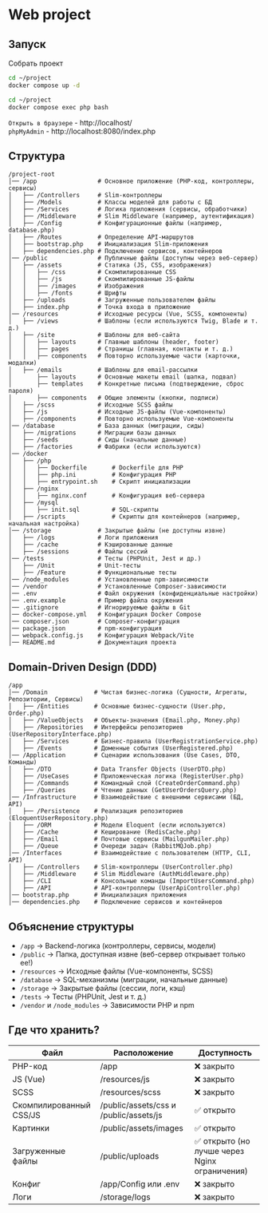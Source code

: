 # Web project

## Запуск
Собрать проект
```bash
cd ~/project
docker compose up -d
```

```bash
cd ~/project
docker compose exec php bash
```

`Открыть в браузере` - http://localhost/  
`phpMyAdmin` - http://localhost:8080/index.php  

## Структура
```
/project-root
│── /app                 # Основное приложение (PHP-код, контроллеры, сервисы)
│   ├── /Controllers     # Slim-контроллеры
│   ├── /Models          # Классы моделей для работы с БД
│   ├── /Services        # Логика приложения (сервисы, обработчики)
│   ├── /Middleware      # Slim Middleware (например, аутентификация)
│   ├── /Config          # Конфигурационные файлы (например, database.php)
│   ├── /Routes          # Определение API-маршрутов
│   ├── bootstrap.php    # Инициализация Slim-приложения
│   ├── dependencies.php # Подключение сервисов, контейнеров
│── /public              # Публичные файлы (доступны через веб-сервер)
│   ├── /assets          # Статика (JS, CSS, изображения)
│   │   ├── /css         # Скомпилированные CSS
│   │   ├── /js          # Скомпилированные JS-файлы
│   │   ├── /images      # Изображения
│   │   ├── /fonts       # Шрифты
│   ├── /uploads         # Загруженные пользователем файлы
│   ├── index.php        # Точка входа в приложение
│── /resources           # Исходные ресурсы (Vue, SCSS, компоненты)
│   ├── /views           # Шаблоны (если используются Twig, Blade и т. д.)
│   ├── /site            # Шаблоны для веб-сайта
│   │   ├── layouts      # Главные шаблоны (header, footer)
│   │   ├── pages        # Страницы (главная, контакты и т. д.)
│   │   ├── components   # Повторно используемые части (карточки, модалки)
│   ├── /emails          # Шаблоны для email-рассылки
│       ├── layouts      # Основные макеты email (шапка, подвал)
│       ├── templates    # Конкретные письма (подтверждение, сброс пароля)
│       ├── components   # Общие элементы (кнопки, подписи)
│   ├── /scss            # Исходные SCSS файлы
│   ├── /js              # Исходные JS-файлы (Vue-компоненты)
│   ├── /components      # Повторно используемые Vue-компоненты
│── /database            # База данных (миграции, сиды)
│   ├── /migrations      # Миграции базы данных
│   ├── /seeds           # Сиды (начальные данные)
│   ├── /factories       # Фабрики (если используются)
│── /docker
│   ├── /php
│   │   ├── Dockerfile       # Dockerfile для PHP
│   │   ├── php.ini          # Конфигурация PHP
│   │   ├── entrypoint.sh    # Скрипт инициализации
│   ├── /nginx
│   │   ├── nginx.conf       # Конфигурация веб-сервера
│   ├── /mysql
│   │   ├── init.sql         # SQL-скрипты
│   ├── /scripts             # Скрипты для контейнеров (например, начальная настройка)
│── /storage             # Закрытые файлы (не доступны извне)
│   ├── /logs            # Логи приложения
│   ├── /cache           # Кэшированные данные
│   ├── /sessions        # Файлы сессий
│── /tests               # Тесты (PHPUnit, Jest и др.)
│   ├── /Unit            # Unit-тесты
│   ├── /Feature         # Функциональные тесты
│── /node_modules        # Установленные npm-зависимости
│── /vendor              # Установленные Composer-зависимости
│── .env                 # Файл окружения (конфиденциальные настройки)
│── .env.example         # Пример файла окружения
│── .gitignore           # Игнорируемые файлы в Git
│── docker-compose.yml   # Конфигурация Docker Compose
│── composer.json        # Composer-конфигурация
│── package.json         # npm-конфигурация
│── webpack.config.js    # Конфигурация Webpack/Vite
│── README.md            # Документация проекта
```

## Domain-Driven Design (DDD)
```
/app
│── /Domain             # Чистая бизнес-логика (Сущности, Агрегаты, Репозитории, Сервисы)
│   ├── /Entities       # Основные бизнес-сущности (User.php, Order.php)
│   ├── /ValueObjects   # Объекты-значения (Email.php, Money.php)
│   ├── /Repositories   # Интерфейсы репозиториев (UserRepositoryInterface.php)
│   ├── /Services       # Бизнес-правила (UserRegistrationService.php)
│   ├── /Events         # Доменные события (UserRegistered.php)
│── /Application        # Сценарии использования (Use Cases, DTO, Команды)
│   ├── /DTO            # Data Transfer Objects (UserDTO.php)
│   ├── /UseCases       # Приложенческая логика (RegisterUser.php)
│   ├── /Commands       # Командный слой (CreateOrderCommand.php)
│   ├── /Queries        # Чтение данных (GetUserOrdersQuery.php)
│── /Infrastructure     # Взаимодействие с внешними сервисами (БД, API)
│   ├── /Persistence    # Реализация репозиториев (EloquentUserRepository.php)
│   ├── /ORM            # Модели Eloquent (если используются)
│   ├── /Cache          # Кеширование (RedisCache.php)
│   ├── /Email          # Почтовые сервисы (MailgunMailer.php)
│   ├── /Queue          # Очереди задач (RabbitMQJob.php)
│── /Interfaces         # Взаимодействие с пользователем (HTTP, CLI, API)
│   ├── /Controllers    # Slim-контроллеры (UserController.php)
│   ├── /Middleware     # Slim Middleware (AuthMiddleware.php)
│   ├── /CLI            # Консольные команды (ImportUsersCommand.php)
│   ├── /API            # API-контроллеры (UserApiController.php)
│── bootstrap.php       # Инициализация приложения
│── dependencies.php    # Подключение сервисов и контейнеров
```


## Объяснение структуры
 - `/app` → Backend-логика (контроллеры, сервисы, модели)
 - `/public` → Папка, доступная извне (веб-сервер открывает только ее!)
 - `/resources` → Исходные файлы (Vue-компоненты, SCSS)
 - `/database` → SQL-механизмы (миграции, начальные данные)
 - `/storage` → Закрытые файлы (сессии, логи, кэш)
 - `/tests` → Тесты (PHPUnit, Jest и т. д.)
 - `/vendor` и `/node_modules` → Зависимости PHP и npm

## Где что хранить?
| Файл                     | Расположение                                      | Доступность                                      |
|--------------------------|---------------------------------------------------|--------------------------------------------------|
| PHP-код                  | /app                                              | ❌ закрыто                                       |
| JS (Vue)                 | /resources/js                                     | ❌ закрыто                                       |
| SCSS                     | /resources/scss                                   | ❌ закрыто                                       |
| Скомпилированный CSS/JS  | /public/assets/css и /public/assets/js            | ✅ открыто                                       |
| Картинки                 | /public/assets/images                             | ✅ открыто                                       |
| Загруженные файлы        | /public/uploads                                   | ✅ открыто (но лучше через Nginx ограничения)    |
| Конфиг                   | /app/Config или .env                              | ❌ закрыто                                       |
| Логи                     | /storage/logs                                     | ❌ закрыто                                       |
